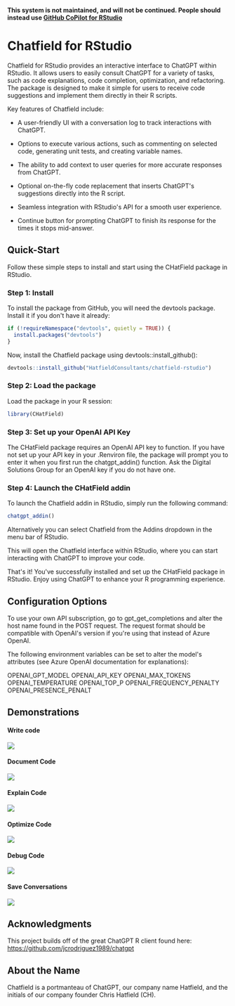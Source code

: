 **This system is not maintained, and will not be continued. People should instead use [GitHub CoPilot for RStudio](https://docs.posit.co/ide/user/ide/guide/tools/copilot.html)**

# Chatfield for RStudio

Chatfield for RStudio provides an interactive interface to ChatGPT within RStudio. It allows users to easily consult ChatGPT for a variety of tasks, such as code explanations, code completion, optimization, and refactoring. The package is designed to make it simple for users to receive code suggestions and implement them directly in their R scripts.

Key features of Chatfield include:

-   A user-friendly UI with a conversation log to track interactions with ChatGPT.

-   Options to execute various actions, such as commenting on selected code, generating unit tests, and creating variable names.

-   The ability to add context to user queries for more accurate responses from ChatGPT.

-   Optional on-the-fly code replacement that inserts ChatGPT's suggestions directly into the R script.

-   Seamless integration with RStudio's API for a smooth user experience.

-   Continue button for prompting ChatGPT to finish its response for the times it stops mid-answer.

## Quick-Start

Follow these simple steps to install and start using the CHatField package in RStudio.

### Step 1: Install

To install the package from GitHub, you will need the devtools package. Install it if you don't have it already:

``` r
if (!requireNamespace("devtools", quietly = TRUE)) {
  install.packages("devtools")
}
```

Now, install the Chatfield package using devtools::install_github():

``` r
devtools::install_github("HatfieldConsultants/chatfield-rstudio")
```

### Step 2: Load the package

Load the package in your R session:

``` r
library(CHatField)
```

### Step 3: Set up your OpenAI API Key

The CHatField package requires an OpenAI API key to function. If you have not set up your API key in your .Renviron file, the package will prompt you to enter it when you first run the chatgpt_addin() function. Ask the Digital Solutions Group for an OpenAI key if you do not have one.

### Step 4: Launch the CHatField addin

To launch the Chatfield addin in RStudio, simply run the following command:

``` r
chatgpt_addin()
```

Alternatively you can select Chatfield from the Addins dropdown in the menu bar of RStudio.

This will open the Chatfield interface within RStudio, where you can start interacting with ChatGPT to improve your code.

That's it! You've successfully installed and set up the CHatField package in RStudio. Enjoy using ChatGPT to enhance your R programming experience.

## Configuration Options

To use your own API subscription, go to gpt_get_completions and alter the host name found in the POST request. The request format should be compatible with OpenAI's version if you're using that instead of Azure OpenAI.

The following environment variables can be set to alter the model's attributes (see Azure OpenAI documentation for explanations):

OPENAI_GPT_MODEL
OPENAI_API_KEY
OPENAI_MAX_TOKENS
OPENAI_TEMPERATURE
OPENAI_TOP_P
OPENAI_FREQUENCY_PENALTY
OPENAI_PRESENCE_PENALT

## Demonstrations

#### Write code

![](images/write_code_example.gif)

#### Document Code

![](images/docstring_example.gif)

#### Explain Code

![](images/explain_code_example.gif)

#### Optimize Code

![](images/optimize_code_example.gif)

#### Debug Code

![](images/find_issues_example.gif)

#### Save Conversations

![](images/make_log_example.gif)

## Acknowledgments

This project builds off of the great ChatGPT R client found here: <https://github.com/jcrodriguez1989/chatgpt>

## About the Name

Chatfield is a portmanteau of ChatGPT, our company name Hatfield, and the initials of our company founder Chris Hatfield (CH).
